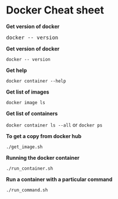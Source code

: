 # Docker Cheat sheet

**Get version of docker**

<pre>
docker -- version
</pre>

**Get version of docker**

`docker -- version`

**Get help**

`docker container --help`

**Get list of images**

`docker image ls`

**Get list of containers**

`docker container ls --all` or `docker ps`

**To get a copy from docker hub**

`./get_image.sh`

**Running the docker container**

`./run_container.sh`

**Run a container with a particular command**

`./run_command.sh`